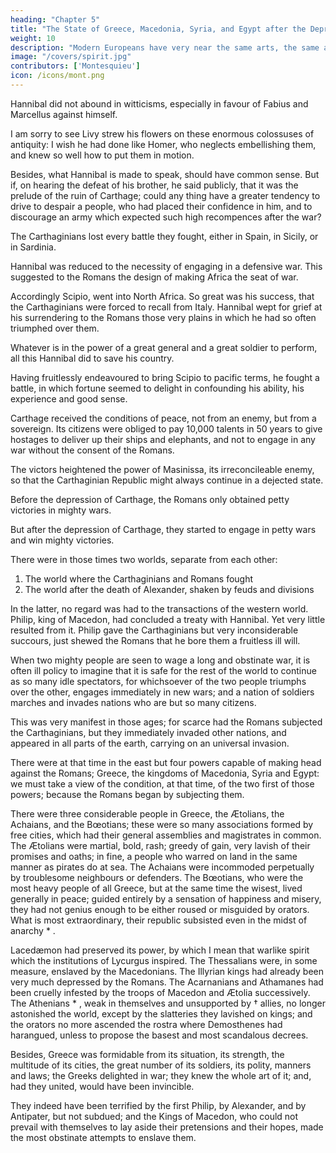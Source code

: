 ```yaml
---
heading: "Chapter 5"
title: "The State of Greece, Macedonia, Syria, and Egypt after the Depression of Carthage"
weight: 10
description: "Modern Europeans have very near the same arts, the same arms, the same discipline, and the same manner of making war."
image: "/covers/spirit.jpg"
contributors: ['Montesquieu']
icon: /icons/mont.png
---
```




Hannibal did not abound in witticisms, especially in favour of Fabius and Marcellus against himself. 

I am sorry to see Livy strew his flowers on these enormous colossuses of antiquity:  I wish he had done like Homer, who neglects embellishing them, and knew so well how to put them in motion.

Besides, what Hannibal is made to speak, should have common sense. But if, on hearing the defeat of his brother, he said publicly, that it was the prelude of the ruin of Carthage; could any thing have a greater tendency to drive to despair a people, who had placed their confidence in him, and to discourage an army which expected such high recompences after the war?

The Carthaginians lost every battle they fought, either in Spain, in Sicily, or in Sardinia.

Hannibal was reduced to the necessity of engaging in a defensive war. This suggested to the Romans the design of making Africa the seat of war.

Accordingly Scipio, went into North Africa. So great was his success, that the Carthaginians were forced to recall from Italy. Hannibal wept for grief at his surrendering to the Romans those very plains in which he had so often triumphed over them.

Whatever is in the power of a great general and a great soldier to perform, all this Hannibal did to save his country. 

Having fruitlessly endeavoured to bring Scipio to pacific terms, he fought a battle, in which fortune seemed to delight in confounding his ability, his experience and good sense.

Carthage received the conditions of peace, not from an enemy, but from a sovereign. Its citizens were obliged to pay 10,000 talents in 50 years to give hostages to deliver up their ships and elephants, and not to engage in any war without the consent of the Romans.



The victors heightened the power of Masinissa, its irreconcileable enemy, so that the Carthaginian Republic might always continue in a dejected state.

Before the depression of Carthage, the Romans only obtained petty victories in mighty wars. 

But after the depression of Carthage, they started to engage in petty wars and win mighty victories.

There were in those times two worlds, separate from each other:

1. The world where the Carthaginians and Romans fought
2. The world after the death of Alexander, shaken by feuds and divisions

In the latter, no regard was had to the transactions of the western world. Philip, king of Macedon, had concluded a treaty with Hannibal. Yet very little resulted from it. Philip gave the Carthaginians but very inconsiderable succours, just shewed the Romans that he bore them a fruitless ill will.

When two mighty people are seen to wage a long and obstinate war, it is often ill policy to imagine that it is safe for the rest of the world to continue as so many idle spectators, for whichsoever of the two people triumphs over the other, engages immediately in new wars; and a nation of soldiers marches and invades nations who are but so many citizens.

This was very manifest in those ages; for scarce had the Romans subjected the Carthaginians, but they immediately invaded other nations, and appeared in all parts of the earth, carrying on an universal invasion.

There were at that time in the east but four powers capable of making head against the Romans; Greece, the kingdoms of Macedonia, Syria and Egypt:  we must take a view of the condition, at that time, of the two first of those powers; because the Romans began by subjecting them.

There were three considerable people in Greece, the Ætolians, the Achaians, and the Bœotians; these were so many associations formed by free cities, which had their general assemblies and magistrates in common. The Ætolians were martial, bold, rash; greedy of gain, very lavish of their promises and oaths; in fine, a people who warred on land in the same manner as pirates do at sea. The Achaians were incommoded perpetually by troublesome neighbours or defenders. The Bœotians, who were the most heavy people of all Greece, but at the same time the wisest, lived generally in peace; guided entirely by a sensation of happiness and misery, they had not genius enough to be either roused or misguided by orators. What is most extraordinary, their republic subsisted even in the midst of anarchy * .

Lacedæmon had preserved its power, by which I mean that warlike spirit which the institutions of Lycurgus inspired. The Thessalians were, in some measure, enslaved by the Macedonians. The Illyrian kings had already been very much depressed by the Romans. The Acarnanians and Athamanes had been cruelly infested by the troops of Macedon and Ætolia successively. The Athenians * , weak in themselves and unsupported by † allies, no longer astonished the world, except by the slatteries they lavished on kings; and the orators no more ascended the rostra where Demosthenes had harangued, unless to propose the basest and most scandalous decrees.

Besides, Greece was formidable from its situation, its strength, the multitude of its cities, the great number of its soldiers, its polity, manners and laws; the Greeks delighted in war; they knew the whole art of it; and, had they united, would have been invincible.

They indeed have been terrified by the first Philip, by Alexander, and by Antipater, but not subdued; and the Kings of Macedon, who could not prevail with themselves to lay aside their pretensions and their hopes, made the most obstinate attempts to enslave them.

